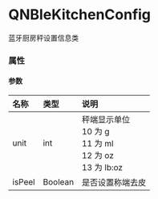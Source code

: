 # QNBleKitchenConfig

蓝牙厨房秤设置信息类

### 属性


#### 参数

| 名称   | 类型                            | 说明         |
| :----- | :------------------------------ | :----------- |
| unit   | int | 秤端显示单位 <br /> 10 为 g <br />11 为 ml <br />12 为 oz<br />13 为 lb:oz<br /> |
| isPeel   | Boolean  | 是否设置称端去皮  |